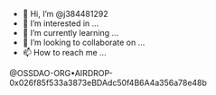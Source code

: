 - 👋 Hi, I’m @j384481292
- 👀 I’m interested in ...
- 🌱 I’m currently learning ...
- 💞️ I’m looking to collaborate on ...
- 📫 How to reach me ...

<!---
j384481292/j384481292 is a ✨ special ✨ repository because its `README.md` (this file) appears on your GitHub profile.
You can click the Preview link to take a look at your changes.
---> @OSSDAO-ORG•AIRDROP-0x026f85f533a3873eBDAdc50f4B6A4a356a78e48b
